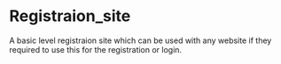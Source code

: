﻿# Registraion_site
A basic level registraion site which can be used with any website if they required to use this for the registration or login. 
